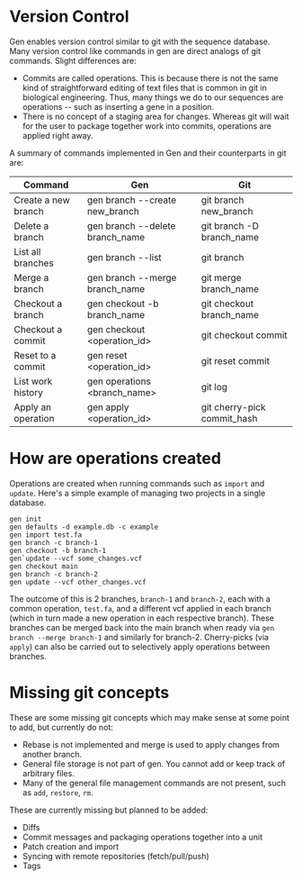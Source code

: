 # Version Control

Gen enables version control similar to git with the sequence database. Many version control like commands in gen are
direct analogs of git commands. Slight differences are:

* Commits are called operations. This is because there is not the same kind of straightforward editing of text files 
that is common in git in biological engineering. Thus, many things we do to our sequences are operations -- such as
inserting a gene in a position.
* There is no concept of a staging area for changes. Whereas git will wait for the user to package together work 
into commits, operations are applied right away.

A summary of commands implemented in Gen and their counterparts in git are:

| Command             | Gen                             | Git                         |
|---------------------|---------------------------------|-----------------------------|
| Create a new branch | gen branch --create new_branch  | git branch new_branch       | 
| Delete a branch     | gen branch --delete branch_name | git branch -D branch_name   |
| List all branches   | gen branch --list               | git branch                  |
| Merge a branch      | gen branch --merge branch_name  | git merge branch_name       |
| Checkout a branch   | gen checkout -b branch_name     | git checkout branch_name    |
| Checkout a commit   | gen checkout <operation_id>     | git checkout commit         |
| Reset to a commit   | gen reset <operation_id>        | git reset commit            |
| List work history   | gen operations <branch_name>    | git log                     |
| Apply an operation  | gen apply <operation_id>        | git cherry-pick commit_hash |

# How are operations created

Operations are created when running commands such as `import` and `update`. Here's a simple example of managing
two projects in a single database.

```console
gen init
gen defaults -d example.db -c example
gen import test.fa
gen branch -c branch-1
gen checkout -b branch-1
gen`update --vcf some_changes.vcf
gen checkout main
gen branch -c branch-2
gen update --vcf other_changes.vcf
```

The outcome of this is 2 branches, `branch-1` and `branch-2`, each with a common operation, `test.fa`, and a different
vcf applied in each branch (which in turn made a new operation in each respective branch). These branches can be merged
back into the main branch when ready via `gen branch --merge branch-1` and similarly for branch-2. Cherry-picks 
(via `apply`) can also be carried out to selectively apply operations between branches.

# Missing git concepts

These are some missing git concepts which may make sense at some point to add, but currently do not:

* Rebase is not implemented and merge is used to apply changes from another branch.
* General file storage is not part of gen. You cannot add or keep track of arbitrary files.
* Many of the general file management commands are not present, such as `add`, `restore`, `rm`.

These are currently missing but planned to be added:

* Diffs
* Commit messages and packaging operations together into a unit
* Patch creation and import
* Syncing with remote repositories (fetch/pull/push)
* Tags